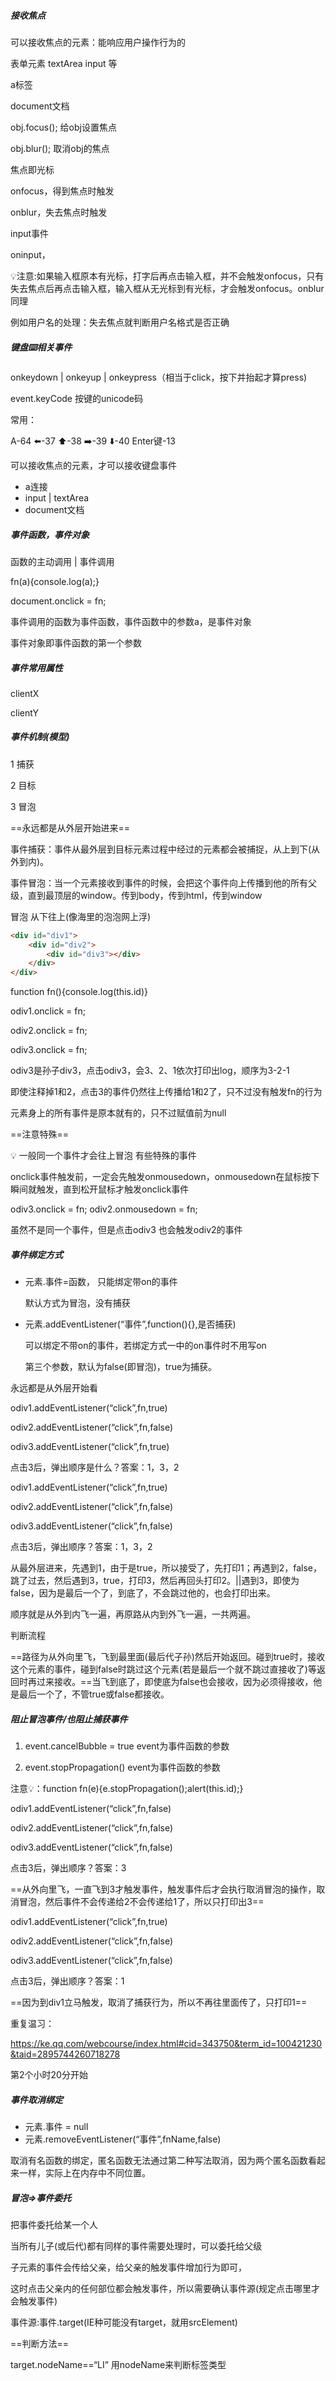 ##### 接收焦点

可以接收焦点的元素：能响应用户操作行为的

表单元素 textArea input 等

a标签

document文档



obj.focus(); 给obj设置焦点

obj.blur(); 取消obj的焦点



焦点即光标

onfocus，得到焦点时触发

onblur，失去焦点时触发



input事件

oninput，



💡注意:如果输入框原本有光标，打字后再点击输入框，并不会触发onfocus，只有失去焦点后再点击输入框，输入框从无光标到有光标，才会触发onfocus。onblur同理

例如用户名的处理：失去焦点就判断用户名格式是否正确



##### 键盘⌨️相关事件

onkeydown | onkeyup | onkeypress（相当于click，按下并抬起才算press)

event.keyCode 按键的unicode码

常用：

A-64 ⬅️-37 ⬆️-38 ➡️-39 ⬇️-40 Enter键-13



可以接收焦点的元素，才可以接收键盘事件

- a连接
- input | textArea
- document文档



##### 事件函数，事件对象

函数的主动调用 | 事件调用

fn(a){console.log(a);}

document.onclick = fn;

事件调用的函数为事件函数，事件函数中的参数a，是事件对象

事件对象即事件函数的第一个参数



##### 事件常用属性

clientX

clientY



##### 事件机制(模型)

1 捕获

2 目标

3 冒泡



==永远都是从外层开始进来==

事件捕获：事件从最外层到目标元素过程中经过的元素都会被捕捉，从上到下(从外到内)。

事件冒泡：当一个元素接收到事件的时候，会把这个事件向上传播到他的所有父级，直到最顶层的window。传到body，传到html，传到window



冒泡 从下往上(像海里的泡泡网上浮)

```html
<div id="div1">
    <div id="div2">
        <div id="div3"></div>
    </div>
</div>
```

function fn(){console.log(this.id)}

odiv1.onclick = fn;

odiv2.onclick = fn;

odiv3.onclick = fn;

odiv3是孙子div3，点击odiv3，会3、2、1依次打印出log，顺序为3-2-1

即使注释掉1和2，点击3的事件仍然往上传播给1和2了，只不过没有触发fn的行为

元素身上的所有事件是原本就有的，只不过赋值前为null



==注意特殊==

💡 一般同一个事件才会往上冒泡 有些特殊的事件

onclick事件触发前，一定会先触发onmousedown，onmousedown在鼠标按下瞬间就触发，直到松开鼠标才触发onclick事件

odiv3.onclick = fn; odiv2.onmousedown = fn; 

虽然不是同一个事件，但是点击odiv3 也会触发odiv2的事件



##### 事件绑定方式

- 元素.事件=函数， 只能绑定带on的事件

  默认方式为冒泡，没有捕获

- 元素.addEventListener(“事件”,function(){},是否捕获)

  可以绑定不带on的事件，若绑定方式一中的on事件时不用写on

  第三个参数，默认为false(即冒泡)，true为捕获。



永远都是从外层开始看



odiv1.addEventListener(“click”,fn,true)

odiv2.addEventListener(“click”,fn,false)

odiv3.addEventListener(“click”,fn,true)

点击3后，弹出顺序是什么？答案：1，3，2

odiv1.addEventListener(“click”,fn,true)

odiv2.addEventListener(“click”,fn,false)

odiv3.addEventListener(“click”,fn,false)

点击3后，弹出顺序？答案：1，3，2

从最外层进来，先遇到1，由于是true，所以接受了，先打印1；再遇到2，false，跳了过去，然后遇到3，true，打印3，然后再回头打印2。||遇到3，即使为false，因为是最后一个了，到底了，不会跳过他的，也会打印出来。

顺序就是从外到内飞一遍，再原路从内到外飞一遍，一共两遍。

判断流程

==路径为从外向里飞，飞到最里面(最后代子孙)然后开始返回。碰到true时，接收这个元素的事件，碰到false时跳过这个元素(若是最后一个就不跳过直接收了)等返回时再过来接收。==当飞到底了，即使底为false也会接收，因为必须得接收，他是最后一个了，不管true或false都接收。



##### 阻止冒泡事件/也阻止捕获事件

1. event.cancelBubble = true event为事件函数的参数

1. event.stopPropagation() event为事件函数的参数

注意💡：function fn(e){e.stopPropagation();alert(this.id);}

odiv1.addEventListener(“click”,fn,false)

odiv2.addEventListener(“click”,fn,false)

odiv3.addEventListener(“click”,fn,false)

点击3后，弹出顺序？答案：3

==从外向里飞，一直飞到3才触发事件，触发事件后才会执行取消冒泡的操作，取消冒泡，然后事件不会传递给2不会传递给1了，所以只打印出3==

odiv1.addEventListener(“click”,fn,true)

odiv2.addEventListener(“click”,fn,false)

odiv3.addEventListener(“click”,fn,false)

点击3后，弹出顺序？答案：1

==因为到div1立马触发，取消了捕获行为，所以不再往里面传了，只打印1==



重复温习：

https://ke.qq.com/webcourse/index.html#cid=343750&term_id=100421230&taid=2895744260718278

第2个小时20分开始





##### 事件取消绑定

- 元素.事件 = null
- 元素.removeEventListener(“事件”,fnName,false)

取消有名函数的绑定，匿名函数无法通过第二种写法取消，因为两个匿名函数看起来一样，实际上在内存中不同位置。

##### 冒泡=>事件委托

把事件委托给某一个人

当所有儿子(或后代)都有同样的事件需要处理时，可以委托给父级



子元素的事件会传给父亲，给父亲的触发事件增加行为即可，

这时点击父亲内的任何部位都会触发事件，所以需要确认事件源(规定点击哪里才会触发事件)

事件源:事件.target(IE种可能没有target，就用srcElement)

==判断方法==

target.nodeName==“LI” 用nodeName来判断标签类型